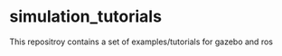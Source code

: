 simulation_tutorials
====================

This repositroy contains a set of examples/tutorials for gazebo and ros
